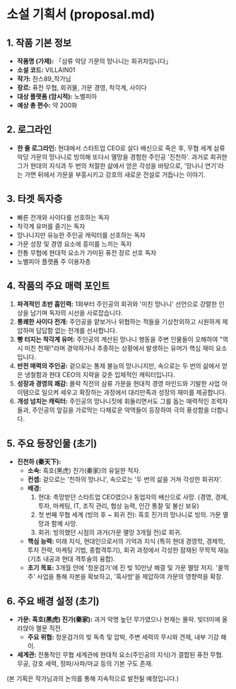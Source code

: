 # 소설 기획서 (proposal.md)

## 1. 작품 기본 정보

*   **작품명 (가제):** 「삼류 악당 가문의 망나니는 회귀자입니다」
*   **소설 코드:** VILLAIN01
*   **작가:** 찬스89_작가님
*   **장르:** 퓨전 무협, 회귀물, 가문 경영, 착각계, 사이다
*   **대상 플랫폼 (암시적):** 노벨피아
*   **예상 총 편수:** 약 200화

## 2. 로그라인

*   **한 줄 로그라인:** 현대에서 스타트업 CEO로 살다 배신으로 죽은 후, 무협 세계 삼류 악당 가문의 망나니로 빙의해 또다시 멸망을 경험한 주인공 '진천하'. 과거로 회귀한 그가 현대의 지식과 두 번의 처절한 삶에서 얻은 각성을 바탕으로, '망나니 연기'라는 가면 뒤에서 가문을 부흥시키고 강호의 새로운 전설로 거듭나는 이야기.

## 3. 타겟 독자층

*   빠른 전개와 사이다를 선호하는 독자
*   착각계 유머를 즐기는 독자
*   망나니지만 유능한 주인공 캐릭터를 선호하는 독자
*   가문 성장 및 경영 요소에 흥미를 느끼는 독자
*   전통 무협에 현대적 요소가 가미된 퓨전 장르 선호 독자
*   노벨피아 플랫폼 주 이용자층

## 4. 작품의 주요 매력 포인트

1.  **파격적인 초반 흡인력:** 1화부터 주인공의 회귀와 '미친 망나니' 선언으로 강렬한 인상을 남기며 독자의 시선을 사로잡습니다.
2.  **통쾌한 사이다 전개:** 주인공을 얕보거나 위협하는 적들을 기상천외하고 시원하게 제압하며 답답함 없는 전개를 선사합니다.
3.  **빵 터지는 착각계 유머:** 주인공의 계산된 망나니 행동을 주변 인물들이 오해하여 "역시 미친 천재!"라며 경악하거나 추종하는 상황에서 발생하는 유머가 핵심 재미 요소입니다.
4.  **반전 매력의 주인공:** 겉으로는 통제 불능의 망나니지만, 속으로는 두 번의 삶에서 얻은 냉철함과 현대 CEO의 지략을 갖춘 입체적인 캐릭터입니다.
5.  **성장과 경영의 쾌감:** 몰락 직전의 삼류 가문을 현대적 경영 마인드와 기발한 사업 아이템으로 일으켜 세우고 확장하는 과정에서 대리만족과 성장의 재미를 제공합니다.
6.  **개성 넘치는 캐릭터:** 주인공의 망나니짓에 휘둘리면서도 그를 돕는 매력적인 조력자들과, 주인공의 앞길을 가로막는 다채로운 악역들이 등장하여 극의 풍성함을 더합니다.

## 5. 주요 등장인물 (초기)

*   **진천하 (秦天下):**
    *   **소속:** 흑호(黑虎) 진가(秦家)의 유일한 적자.
    *   **컨셉:** 겉으로는 '천하의 망나니', 속으로는 '두 번의 삶을 거쳐 각성한 회귀자'.
    *   **배경:**
        1.  현대: 촉망받던 스타트업 CEO였으나 동업자의 배신으로 사망. (경영, 경제, 투자, 마케팅, IT, 조직 관리, 협상 능력, 인간 통찰 및 불신 보유)
        2.  첫 번째 무협 세계 (빙의 후 ~ 회귀 전): 흑호 진가의 망나니로 빙의. 가문 멸망과 함께 사망.
        3.  회귀: 빙의했던 시점의 과거(가문 멸망 3개월 전)로 회귀.
    *   **핵심 능력:** 미래 지식, 현대인으로서의 기억과 지식 (특히 현대 경영학, 경제학, 투자 전략, 마케팅 기법, 종합격투기), 회귀 과정에서 각성한 잠재된 무학적 재능 (기초 내공과 현대 격투술의 융합).
    *   **초기 목표:** 3개월 안에 '청운검가'에 진 빚 10만냥 해결 및 가문 멸망 저지. '꿀꺽주' 사업을 통해 자본을 확보하고, '흑사방'을 제압하여 가문의 영향력을 확장.

## 6. 주요 배경 설정 (초기)

*   **가문: 흑호(黑虎) 진가(秦家):** 과거 악명 높던 무가였으나 현재는 몰락. 빚더미에 올라앉아 멸문 직전.
    *   **주요 위협:** 청운검가의 빚 독촉 및 압박, 주변 세력의 무시와 견제, 내부 기강 해이.
*   **세계관:** 전통적인 무협 세계관에 현대적 요소(주인공의 지식)가 결합된 퓨전 무협. 무공, 강호 세력, 정파/사파/마교 등의 기본 구도 존재.

(본 기획은 작가님과의 논의를 통해 지속적으로 발전될 예정입니다.)